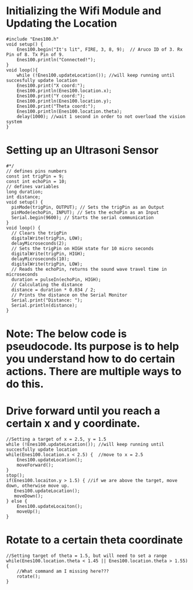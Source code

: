 # Initializing the Wifi Module and Updating the Location
```arduino
#include "Enes100.h"
void setup() {
    Enes100.begin("It's lit", FIRE, 3, 8, 9);  // Aruco ID of 3. Rx Pin of 8. Tx Pin of 9.
    Enes100.println("Connected!");
}
void loop(){
    while (!Enes100.updateLocation()); //will keep running until succesfully update location
    Enes100.print("X coord:");
    Enes100.println(Enes100.location.x);
    Enes100.print("Y coord:");
    Enes100.println(Enes100.location.y);
    Enes100.print("Theta coord:");
    Enes100.println(Enes100.location.theta);
    delay(1000); //wait 1 second in order to not overload the vision system
}
```
# Setting up an Ultrasoni Sensor

```arduino
#*/
// defines pins numbers
const int trigPin = 9;
const int echoPin = 10;
// defines variables
long duration;
int distance;
void setup() {
  pinMode(trigPin, OUTPUT); // Sets the trigPin as an Output
  pinMode(echoPin, INPUT); // Sets the echoPin as an Input
  Serial.begin(9600); // Starts the serial communication
}
void loop() {
  // Clears the trigPin
  digitalWrite(trigPin, LOW);
  delayMicroseconds(2);
  // Sets the trigPin on HIGH state for 10 micro seconds
  digitalWrite(trigPin, HIGH);
  delayMicroseconds(10);
  digitalWrite(trigPin, LOW);
  // Reads the echoPin, returns the sound wave travel time in microseconds
  duration = pulseIn(echoPin, HIGH);
  // Calculating the distance
  distance = duration * 0.034 / 2;
  // Prints the distance on the Serial Monitor
  Serial.print("Distance: ");
  Serial.println(distance);
}
```

# Note: The below code is pseudocode. Its purpose is to help you understand how to do certain actions. There are multiple ways to do this.
# Drive forward until you reach a certain x and y coordinate.
```arduino
//Setting a target of x = 2.5, y = 1.5
while (!Enes100.updateLocation()); //will keep running until succesfully update location
while(Enes100.location.x < 2.5) {  //move to x = 2.5
    Enes100.updateLocation();
    moveForward();
}
stop();
if(Enes100.locaiton.y > 1.5) { //if we are above the target, move down, otherwise move up.
   Enes100.updateLocation();
   moveDown();
} else {
    Enes100.updateLocaiton();
    moveUp();
}

```
# Rotate to a certain theta coordinate
```arduino
//Setting target of theta = 1.5, but will need to set a range
while(Enes100.location.theta < 1.45 || Enes100.location.theta > 1.55) {
    //What command am I missing here???
    rotate();
}
```

